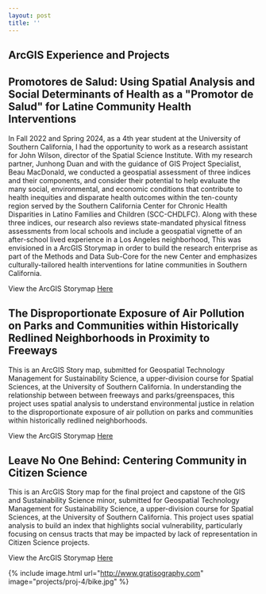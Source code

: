 ```yaml
---
layout: post
title: ''
---
```


## ArcGIS Experience and Projects

## Promotores de Salud: Using Spatial Analysis and Social Determinants of Health as a "Promotor de Salud" for Latine Community Health Interventions

In Fall 2022 and Spring 2024, as a 4th year student at the University of Southern California, I had the opportunity to work as a research assistant for John Wilson, director of the Spatial Science Institute. With my research partner, Junhong Duan and with the guidance of GIS Project Specialist, Beau MacDonald, we conducted a geospatial assessment of three indices and their components, and consider their potential to help evaluate the many social, environmental, and economic conditions that contribute to health inequities and disparate health outcomes within the ten-county region served by the Southern California Center for Chronic Health Disparities in Latino Families and Children (SCC-CHDLFC). Along with these three indices, our research also reviews state-mandated physical fitness assessments from local schools and include a geospatial vignette of an after-school lived experience in a Los Angeles neighborhood, This was envisioned in a ArcGIS Storymap in order to build the research enterprise as part of the Methods and Data Sub-Core for the new Center and emphasizes culturally-tailored health interventions for latine communities in Southern California. 

View the ArcGIS Storymap [Here](https://storymaps.arcgis.com/stories/6afa48090a4a4348b20edabef0cdef8f) 

## The Disproportionate Exposure of Air Pollution on Parks and Communities within Historically Redlined Neighborhoods in Proximity to Freeways

This is an ArcGIS Story map, submitted for Geospatial Technology Management for Sustainability Science, a upper-division course for Spatial Sciences, at the University of Southern California. In understanding the relationship between between freeways and parks/greenspaces, this project uses spatial analysis to understand environmental justice in relation to the disproportionate exposure of air pollution on parks and communities within historically redlined neighborhoods. 

View the ArcGIS Storymap [Here](https://storymaps.arcgis.com/stories/f659ea0838e04fa1aa1a854489facad7)

## Leave No One Behind: Centering Community in Citizen Science

This is an ArcGIS Story map for the final project and capstone of the GIS and Sustainability Science minor, submitted for Geospatial Technology Management for Sustainability Science, a upper-division course for Spatial Sciences, at the University of Southern California. This project uses spatial analysis to build an index that highlights social vulnerability, particularly focusing on census tracts that may be impacted by lack of representation in Citizen Science projects. 

View the ArcGIS Storymap [Here](https://storymaps.arcgis.com/stories/874b35727d254499baf861cf9cfb5781)


{% include image.html url="http://www.gratisography.com" image="projects/proj-4/bike.jpg" %}

